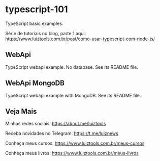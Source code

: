 # typescript-101
TypeScript basic examples.

Série de tutoriais no blog, parte 1 aqui: https://www.luiztools.com.br/post/como-usar-typescript-com-node-js/

## WebApi

TypeScript webapi example. No database. See its README file.

## WebApi MongoDB

TypeScript webapi example with MongoDB. See its README file.

## Veja Mais

Minhas redes sociais: https://about.me/luiztools

Receba novidades no Telegram: https://t.me/luiznews

Conheça meus cursos: https://www.luiztools.com.br/meus-cursos

Conheça meus livros: https://www.luiztools.com.br/meus-livros